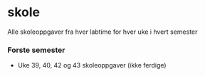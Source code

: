 # skole
Alle skoleoppgaver fra hver labtime for hver uke i hvert semester

### Forste semester
* Uke 39, 40, 42 og 43 skoleoppgaver (ikke ferdige) 
